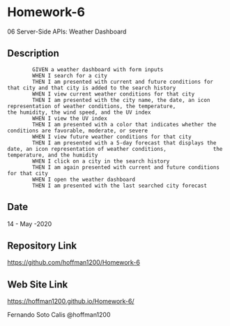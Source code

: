 # Homework-6

06 Server-Side APIs: Weather Dashboard

## Description 

            GIVEN a weather dashboard with form inputs
            WHEN I search for a city
            THEN I am presented with current and future conditions for that city and that city is added to the search history
            WHEN I view current weather conditions for that city
            THEN I am presented with the city name, the date, an icon representation of weather conditions, the temperature,               the humidity, the wind speed, and the UV index
            WHEN I view the UV index
            THEN I am presented with a color that indicates whether the conditions are favorable, moderate, or severe
            WHEN I view future weather conditions for that city
            THEN I am presented with a 5-day forecast that displays the date, an icon representation of weather conditions,               the temperature, and the humidity
            WHEN I click on a city in the search history
            THEN I am again presented with current and future conditions for that city
            WHEN I open the weather dashboard
            THEN I am presented with the last searched city forecast

## Date 

14 - May -2020

## Repository Link

https://github.com/hoffman1200/Homework-6

## Web Site Link

https://hoffman1200.github.io/Homework-6/

Fernando Soto Calis @hoffman1200
